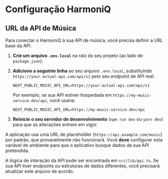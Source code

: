 # Configuração HarmoniQ

## URL da API de Música

Para conectar o HarmoniQ à sua API de música, você precisa definir a URL base da API.

1.  **Crie um arquivo `.env.local`** na raiz do seu projeto (ao lado de `package.json`).
2.  **Adicione a seguinte linha** ao seu arquivo `.env.local`, substituindo `https://your-actual-api.com/api/v1` pelo seu endpoint de API real:

    ```env
    NEXT_PUBLIC_MUSIC_API_URL=https://your-actual-api.com/api/v1
    ```

    Por exemplo, se sua API estiver hospedada em `https://my-music-service.dev/api`, você usaria:
    ```env
    NEXT_PUBLIC_MUSIC_API_URL=https://my-music-service.dev/api
    ```

3.  **Reinicie o seu servidor de desenvolvimento** (`npm run dev` ou `yarn dev`) para que as alterações entrem em vigor.

A aplicação usa uma URL de placeholder (`https://api.example.com/music`) por padrão, que provavelmente não funcionará. Você **deve** configurar esta variável de ambiente para que o aplicativo busque dados da sua API pretendida.

A lógica de interação da API pode ser encontrada em `src/lib/api.ts`. Se sua API tiver endpoints ou estruturas de dados diferentes, você precisará atualizar este arquivo de acordo.
